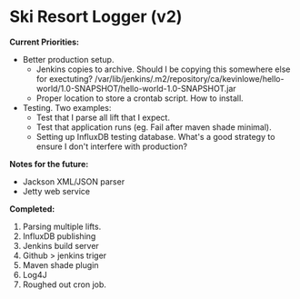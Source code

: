 # Ski Resort Logger (v2)

**Current Priorities:**
- Better production setup.
  * Jenkins copies to archive. Should I be copying this somewhere else for exectuting? /var/lib/jenkins/.m2/repository/ca/kevinlowe/hello-world/1.0-SNAPSHOT/hello-world-1.0-SNAPSHOT.jar
  * Proper location to store a crontab script. How to install.
- Testing. Two examples:
  * Test that I parse all lift that I expect.
  * Test that application runs (eg. Fail after maven shade minimal).
  * Setting up InfluxDB testing database. What's a good strategy to ensure I don't interfere with production?
  
**Notes for the future:**
- Jackson XML/JSON parser
- Jetty web service

**Completed:**
1. Parsing multiple lifts.
2. InfluxDB publishing
3. Jenkins build server
4. Github > jenkins triger
5. Maven shade plugin
6. Log4J
7. Roughed out cron job.
